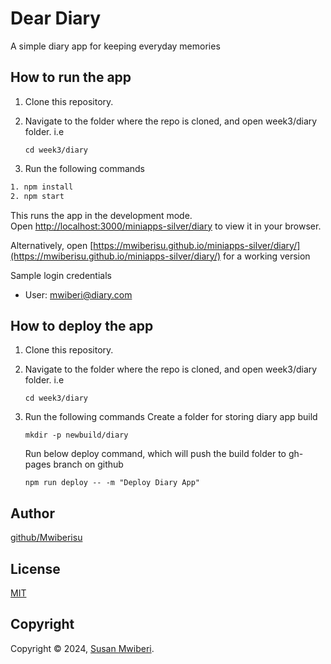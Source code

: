 # Dear Diary

A simple diary app for keeping everyday memories

## How to run the app

1. Clone this repository.
2. Navigate to the folder where the repo is cloned, and open week3/diary folder. i.e

   `cd week3/diary`

3. Run the following commands

```bash
1. npm install
2. npm start
```

This runs the app in the development mode.\
Open [http://localhost:3000/miniapps-silver/diary](http://localhost:3000/miniapps-silver/diary) to view it in your browser.

Alternatively, open [https://mwiberisu.github.io/miniapps-silver/diary/](https://mwiberisu.github.io/miniapps-silver/diary/) for a working version

Sample login credentials

- User: mwiberi@diary.com

## How to deploy the app

1. Clone this repository.
2. Navigate to the folder where the repo is cloned, and open week3/diary folder. i.e

   `cd week3/diary`

3. Run the following commands
   Create a folder for storing diary app build

   `mkdir -p newbuild/diary`

   Run below deploy command, which will push the build folder to gh-pages branch on github

   `npm run deploy -- -m "Deploy Diary App"`

## Author

[github/Mwiberisu](https://github.com/Mwiberisu)

## License

[MIT](https://choosealicense.com/licenses/mit/)

## Copyright

Copyright © 2024, [Susan Mwiberi](https://github.com/Mwiberisu).
